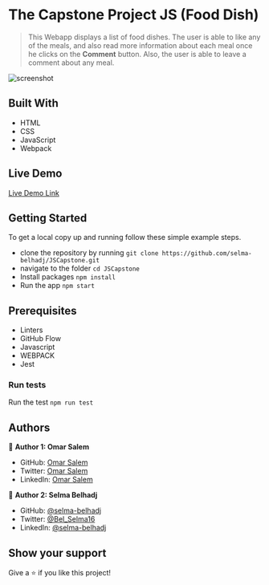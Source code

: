 
# The Capstone Project JS (Food Dish) 


> This Webapp displays a list of food dishes. The user is able to like any of the meals, and also read more information about each meal once he clicks on the **Comment** button. Also, the user is able to leave a comment about any meal.

![screenshot](./src/images/Screenshot.png)
## Built With

- HTML
- CSS
- JavaScript
- Webpack

## Live Demo 

[Live Demo Link](https://foodzz.netlify.app/)


## Getting Started


To get a local copy up and running follow these simple example steps.


- clone the repository by running
``` git clone https://github.com/selma-belhadj/JSCapstone.git ```
- navigate to the folder
``` cd JSCapstone ```
- Install packages
``` npm install ```
- Run the app
``` npm start ```
## Prerequisites
- Linters
- GitHub Flow
- Javascript
- WEBPACK
- Jest
### Run tests
Run the test 
`npm run test`


## Authors

👤 **Author 1: Omar Salem**

- GitHub: [Omar Salem](https://github.com/omarsalem7)
- Twitter: [Omar Salem](https://twitter.com/Omar80491499)
- LinkedIn: [Omar Salem](https://www.linkedin.com/in/omar-salem-a6945b177/)

👤 **Author 2: Selma Belhadj**

- GitHub: [@selma-belhadj](https://github.com/selma-belhadj)
- Twitter: [@Bel_Selma16](https://twitter.com/Bel_Selma16)
- LinkedIn: [@selma-belhadj](https://www.linkedin.com/in/selma-belhadj/)

## Show your support

Give a ⭐️ if you like this project!

